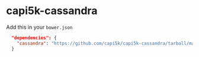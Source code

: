 capi5k-cassandra
================

Add this in your ```bower.json```

```json
  "dependencies": {
    "cassandra": "https://github.com/capi5k/capi5k-cassandra/tarball/master" 
  } 
```
